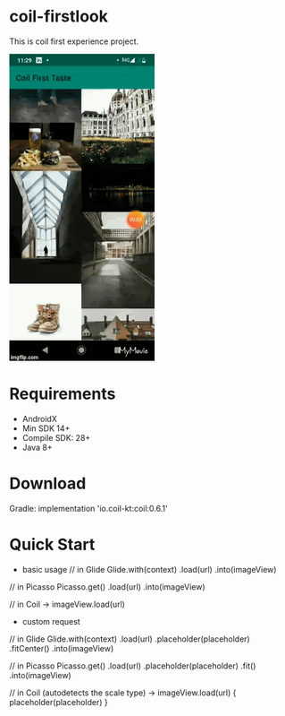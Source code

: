 # coil-firstlook
This is coil first experience project.

![architecture](https://github.com/devsumyat/coil-firstlook/blob/master/38dk89.gif)

# Requirements
* AndroidX
* Min SDK 14+
* Compile SDK: 28+
* Java 8+

# Download
Gradle: 
implementation 'io.coil-kt:coil:0.6.1'

# Quick Start
* basic usage 
// in Glide
Glide.with(context)
    .load(url)
    .into(imageView)

// in Picasso
Picasso.get()
    .load(url)
    .into(imageView)

// in Coil
-> imageView.load(url)
* custom request

// in Glide
Glide.with(context)
    .load(url)
    .placeholder(placeholder)
    .fitCenter()
    .into(imageView)

// in Picasso
Picasso.get()
    .load(url)
    .placeholder(placeholder)
    .fit()
    .into(imageView)

// in Coil (autodetects the scale type)
-> imageView.load(url) {
    placeholder(placeholder)
}
